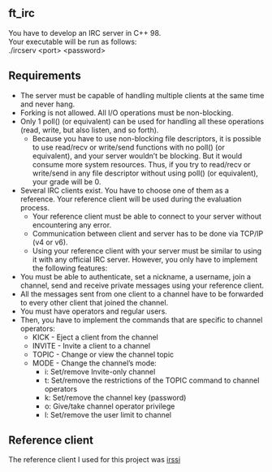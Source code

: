 ## ft_irc
You have to develop an IRC server in C++ 98.  
Your executable will be run as follows:  
./ircserv \<port\> \<password\>

## Requirements
* The server must be capable of handling multiple clients at the same time and never
hang.
* Forking is not allowed. All I/O operations must be non-blocking.
* Only 1 poll() (or equivalent) can be used for handling all these operations (read,
write, but also listen, and so forth).
  * Because you have to use non-blocking file descriptors, it is
possible to use read/recv or write/send functions with no poll()
(or equivalent), and your server wouldn’t be blocking.
But it would consume more system resources.
Thus, if you try to read/recv or write/send in any file descriptor
without using poll() (or equivalent), your grade will be 0.
* Several IRC clients exist. You have to choose one of them as a reference. Your
reference client will be used during the evaluation process.
  * Your reference client must be able to connect to your server without encountering
any error.
  * Communication between client and server has to be done via TCP/IP (v4 or v6).
  * Using your reference client with your server must be similar to using it with any
official IRC server. However, you only have to implement the following features:
* You must be able to authenticate, set a nickname, a username, join a channel,
send and receive private messages using your reference client.
* All the messages sent from one client to a channel have to be forwarded to
every other client that joined the channel.
* You must have operators and regular users.
* Then, you have to implement the commands that are specific to channel
operators:
  * KICK - Eject a client from the channel
  * INVITE - Invite a client to a channel
  * TOPIC - Change or view the channel topic
  * MODE - Change the channel’s mode:
    * i: Set/remove Invite-only channel
    * t: Set/remove the restrictions of the TOPIC command to channel
operators
    * k: Set/remove the channel key (password)
    * o: Give/take channel operator privilege
    * l: Set/remove the user limit to channel

## Reference client
The reference client I used for this project was [irssi](https://irssi.org/)
